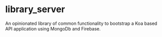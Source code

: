 # library_server

An opinionated library of common functionality to bootstrap a Koa based API application using MongoDb and Firebase.
